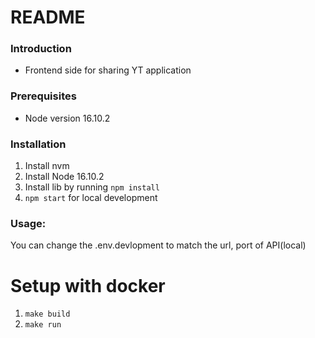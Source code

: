 # README

### Introduction
- Frontend side for sharing YT application

### Prerequisites
- Node version 16.10.2

### Installation
1. Install nvm
2. Install Node 16.10.2
3. Install lib by running `npm install`
4. `npm start` for local development

### Usage:
You can change the .env.devlopment to match the url, port of API(local)

# Setup with docker
1. `make build`
2. `make run`
